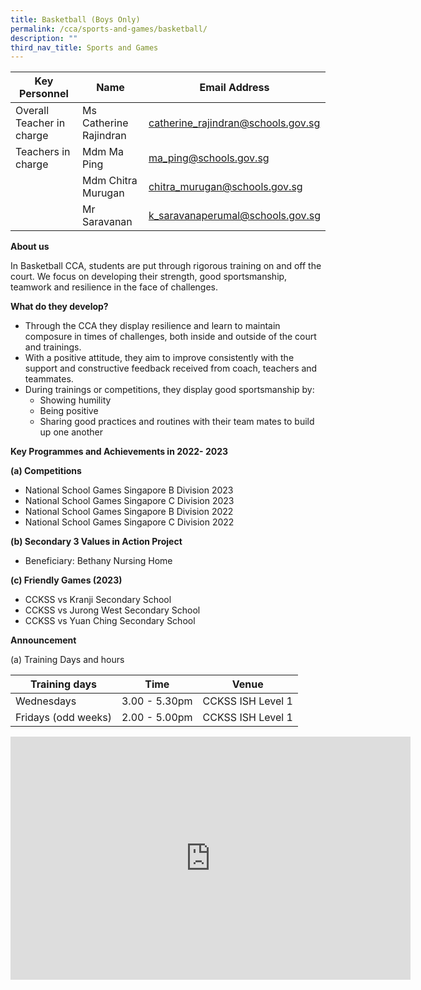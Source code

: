 ```yaml
---
title: Basketball (Boys Only)
permalink: /cca/sports-and-games/basketball/
description: ""
third_nav_title: Sports and Games
---
```

| Key Personnel 	| Name 	| Email Address 	|
|---	|---	|---	|
| Overall Teacher in charge	| Ms Catherine Rajindran 	| [catherine_rajindran@schools.gov.sg](mailto:catherine_rajindran@schools.gov.sg)	|
| Teachers in charge	| Mdm Ma Ping 	| [ma_ping@schools.gov.sg](mailto:ma_ping@schools.gov.sg)	|
| 	| Mdm Chitra Murugan 	| [chitra_murugan@schools.gov.sg](mailto:chitra_murugan@schools.gov.sg)	|
| 	| Mr Saravanan 	| [k_saravanaperumal@schools.gov.sg](mailto:k_saravanaperumal@schools.gov.sg)	|

**About us**

In Basketball CCA, students are put through rigorous training on and off the court. We focus on developing their strength, good sportsmanship, teamwork and resilience in the face of challenges.

**What do they develop?**

*  Through the CCA they display resilience and learn to maintain composure in times of challenges, both inside and outside of the court and trainings.
* With a positive attitude, they aim to improve consistently with the support and constructive feedback received from coach, teachers and teammates.
* During trainings or competitions, they display good sportsmanship by: 
	* Showing humility
	* Being positive
	* Sharing good practices and routines with their team mates to build up one another

**Key Programmes and Achievements in 2022- 2023**

**(a)	Competitions**
* National School Games Singapore B Division 2023
* National School Games Singapore C Division 2023
* National School Games Singapore B Division 2022
* National School Games Singapore C Division 2022


**(b)	Secondary 3 Values in Action Project**

* Beneficiary: Bethany Nursing Home

**(c)	Friendly Games (2023)**
* CCKSS  vs Kranji Secondary School
* CCKSS  vs Jurong West Secondary School
* CCKSS  vs Yuan Ching Secondary School

**Announcement**

(a)	Training Days and hours



|Training days	| Time	| Venue	|
|---	|---	|---	|
| Wednesdays	| 3.00 - 5.30pm	| CCKSS ISH Level 1	|
| Fridays (odd weeks)	| 2.00 - 5.00pm	| CCKSS ISH Level 1	|















<iframe src="https://docs.google.com/presentation/d/e/2PACX-1vQ3S-MZz7qwxfk-S2jHU_uPJDiLlpMXgnT1KxITmglYNBKN7Cp3tabLKNGoa8-smw/embed?start=true&amp;loop=true&amp;delayms=3000" frameborder="0" width="640" height="389" allowfullscreen="true"></iframe>